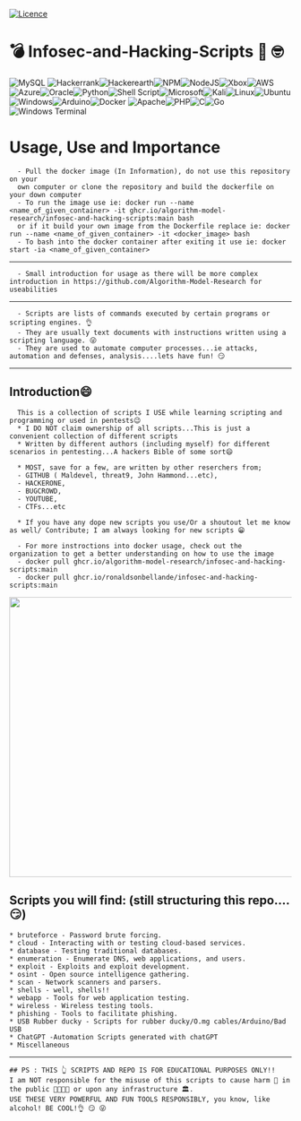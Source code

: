 [![Licence](https://img.shields.io/github/license/Ileriayo/markdown-badges?style=for-the-badge)](./LICENSE)

# 💣  Infosec-and-Hacking-Scripts  	:monocle_face: :nerd_face:
![MySQL](https://img.shields.io/badge/mysql-%2300f.svg?style=for-the-badge&logo=mysql&logoColor=white) ![Hackerrank](https://img.shields.io/badge/-Hackerrank-2EC866?style=for-the-badge&logo=HackerRank&logoColor=white)![Hackerearth](https://img.shields.io/badge/HackerEarth-%232C3454.svg?&style=for-the-badge&logo=HackerEarth&logoColor=Blue)![NPM](https://img.shields.io/badge/NPM-%23000000.svg?style=for-the-badge&logo=npm&logoColor=white)![NodeJS](https://img.shields.io/badge/node.js-6DA55F?style=for-the-badge&logo=node.js&logoColor=white)![Xbox](https://img.shields.io/badge/xbox-%23107C10.svg?style=for-the-badge&logo=xbox&logoColor=white)![AWS](https://img.shields.io/badge/AWS-%23FF9900.svg?style=for-the-badge&logo=amazon-aws&logoColor=white)![Azure](https://img.shields.io/badge/azure-%230072C6.svg?style=for-the-badge&logo=microsoftazure&logoColor=white)![Oracle](https://img.shields.io/badge/Oracle-F80000?style=for-the-badge&logo=oracle&logoColor=white)![Python](https://img.shields.io/badge/python-3670A0?style=for-the-badge&logo=python&logoColor=ffdd54)![Shell Script](https://img.shields.io/badge/shell_script-%23121011.svg?style=for-the-badge&logo=gnu-bash&logoColor=white)![Microsoft](https://img.shields.io/badge/Microsoft-0078D4?style=for-the-badge&logo=microsoft&logoColor=white)![Kali](https://img.shields.io/badge/Kali-268BEE?style=for-the-badge&logo=kalilinux&logoColor=white)![Linux](https://img.shields.io/badge/Linux-FCC624?style=for-the-badge&logo=linux&logoColor=black)![Ubuntu](https://img.shields.io/badge/Ubuntu-E95420?style=for-the-badge&logo=ubuntu&logoColor=white)![Windows](https://img.shields.io/badge/Windows-0078D6?style=for-the-badge&logo=windows&logoColor=white)![Arduino](https://img.shields.io/badge/-Arduino-00979D?style=for-the-badge&logo=Arduino&logoColor=white)![Docker](https://img.shields.io/badge/docker-%230db7ed.svg?style=for-the-badge&logo=docker&logoColor=white) ![Apache](https://img.shields.io/badge/apache-%23D42029.svg?style=for-the-badge&logo=apache&logoColor=white)![PHP](https://img.shields.io/badge/php-%23777BB4.svg?style=for-the-badge&logo=php&logoColor=white)![C](https://img.shields.io/badge/c-%2300599C.svg?style=for-the-badge&logo=c&logoColor=white)![Go](https://img.shields.io/badge/go-%2300ADD8.svg?style=for-the-badge&logo=go&logoColor=white)![Windows Terminal](https://img.shields.io/badge/Windows%20Terminal-%234D4D4D.svg?style=for-the-badge&logo=windows-terminal&logoColor=white)


# Usage, Use and Importance
      - Pull the docker image (In Information), do not use this repository on your 
      own computer or clone the repository and build the dockerfile on your down computer
      - To run the image use ie: docker run --name <name_of_given_container> -it ghcr.io/algorithm-model-research/infosec-and-hacking-scripts:main bash 
      or if it build your own image from the Dockerfile replace ie: docker run --name <name_of_given_container> -it <docker_image> bash
      - To bash into the docker container after exiting it use ie: docker start -ia <name_of_given_container>
-------------------------------------------------------------------------
      - Small introduction for usage as there will be more complex introduction in https://github.com/Algorithm-Model-Research for useabilities
-------------------------------------------------------------------------

      - Scripts are lists of commands executed by certain programs or scripting engines. 👌
      - They are usually text documents with instructions written using a scripting language. 😜
      - They are used to automate computer processes...ie attacks, automation and defenses, analysis....lets have fun! 😏

----------------------------------------------------------------------------------------------------------------------------------------------------------------------
Introduction😄
------------
      This is a collection of scripts I USE while learning scripting and programming or used in pentests😉
      * I DO NOT claim ownership of all scripts...This is just a convenient collection of different scripts
      * Written by different authors (including myself) for different scenarios in pentesting...A hackers Bible of some sort😄
      
      * MOST, save for a few, are written by other reserchers from;
      - GITHUB ( Maldevel, threat9, John Hammond...etc), 
      - HACKERONE, 
      - BUGCROWD, 
      - YOUTUBE, 
      - CTFs...etc
      
      * If you have any dope new scripts you use/Or a shoutout let me know as well/ Contribute; I am always looking for new scripts 😁

      - For more instroctions into docker usage, check out the organization to get a better understanding on how to use the image
      - docker pull ghcr.io/algorithm-model-research/infosec-and-hacking-scripts:main
      - docker pull ghcr.io/ronaldsonbellande/infosec-and-hacking-scripts:main

<img src="3105anoncover.gif" height="500" width="1750" >

Scripts you will find: (still structuring this repo....😏)
------------
    * bruteforce - Password brute forcing.
    * cloud - Interacting with or testing cloud-based services.
    * database - Testing traditional databases.
    * enumeration - Enumerate DNS, web applications, and users.
    * exploit - Exploits and exploit development.
    * osint - Open source intelligence gathering.
    * scan - Network scanners and parsers.
    * shells - well, shells!!
    * webapp - Tools for web application testing.
    * wireless - Wireless testing tools.
    * phishing - Tools to facilitate phishing.
    * USB Rubber ducky - Scripts for rubber ducky/O.mg cables/Arduino/Bad USB
    * ChatGPT -Automation Scripts generated with chatGPT
    * Miscellaneous
  ----------------------------------------------------------------------------------------------------------------------------
```
## PS : THIS 👆 SCRIPTS AND REPO IS FOR EDUCATIONAL PURPOSES ONLY!! 
I am NOT responsible for the misuse of this scripts to cause harm 👿 in the public 👨‍👨‍👧‍👧 or upon any infrastructure 🏛️. 
USE THESE VERY POWERFUL AND FUN TOOLS RESPONSIBLY, you know, like alcohol! BE COOL!👌 😏 😜

```

